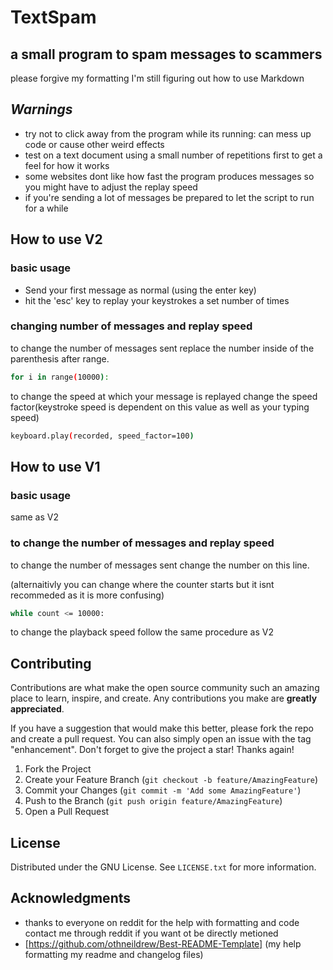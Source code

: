 # TextSpam
## a small program to spam messages to scammers
please forgive my formatting I'm still figuring out how to use Markdown

## *Warnings*
- try not to click away from the program while its running: can mess up code or cause other weird effects
- test on a text document using a small number of repetitions first to get a feel for how it works
- some websites dont like how fast the program produces messages so you might have to adjust the replay speed
- if you're sending a lot of messages be prepared to let the script to run for a while
## How to use V2
### basic usage
- Send your first message as normal (using the enter key)
- hit the 'esc' key to replay your keystrokes a set number of times
### changing number of messages and replay speed
  to change the number of messages sent replace the number inside of the parenthesis after range.
  ```sh
  for i in range(10000):
  ```
  to change the speed at which your message is replayed change the speed factor(keystroke speed is dependent on this value as well as your typing speed)
  ```sh
  keyboard.play(recorded, speed_factor=100)
  ```
  ## How to use V1
  ### basic usage
  same as V2
  ### to change the number of messages and replay speed
  to change the number of messages sent change the number on this line.
  
  (alternaitivly you can change where the counter starts but it isnt recommeded as it is more confusing)
  ```sh
 while count <= 10000:
  ```
  to change the playback speed follow the same procedure as V2
  
  <!-- CONTRIBUTING -->
## Contributing

Contributions are what make the open source community such an amazing place to learn, inspire, and create. Any contributions you make are **greatly appreciated**.

If you have a suggestion that would make this better, please fork the repo and create a pull request. You can also simply open an issue with the tag "enhancement".
Don't forget to give the project a star! Thanks again!

1. Fork the Project
2. Create your Feature Branch (`git checkout -b feature/AmazingFeature`)
3. Commit your Changes (`git commit -m 'Add some AmazingFeature'`)
4. Push to the Branch (`git push origin feature/AmazingFeature`)
5. Open a Pull Request

<!-- LICENSE -->
## License

Distributed under the GNU License. See `LICENSE.txt` for more information.

<!-- ACKNOWLEDGMENTS -->
## Acknowledgments

* thanks to everyone on reddit for the help with formatting and code contact me through reddit if you want ot be directly metioned
* [https://github.com/othneildrew/Best-README-Template] (my help formatting my readme and changelog files)

